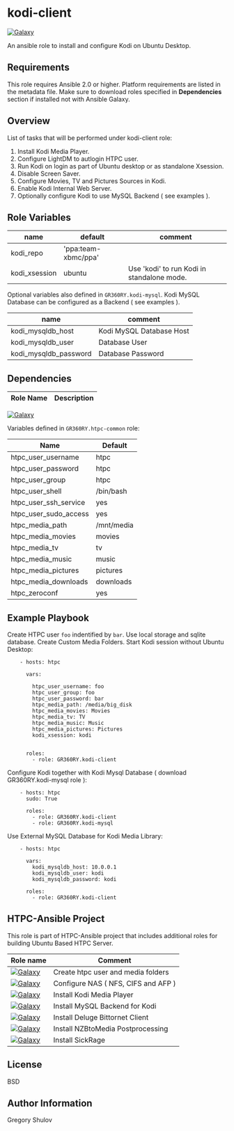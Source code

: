 kodi-client
===========

[![Galaxy](http://img.shields.io/badge/galaxy-GR360RY.kodi--client-green.svg?style=flat-square)](https://galaxy.ansible.com/list#/roles/3098)

An ansible role to install and configure Kodi on Ubuntu Desktop.

Requirements
------------

This role requires Ansible 2.0 or higher. Platform requirements are listed in the metadata file.
Make sure to download roles specified in **Dependencies** section if installed not with Ansible Galaxy.

Overview
--------

List of tasks that will be performed under kodi-client role:

1. Install Kodi Media Player.
2. Configure LightDM to autlogin HTPC user.
3. Run Kodi on login as part of Ubuntu desktop or as standalone Xsession.
4. Disable Screen Saver.
5. Configure Movies, TV and Pictures Sources in Kodi.
6. Enable Kodi Internal Web Server.
7. Optionally configure Kodi to use MySQL Backend ( see examples ).


Role Variables
--------------

 name          | default             | comment
---------------|---------------------|-------------
 kodi_repo     | 'ppa:team-xbmc/ppa' | 
 kodi_xsession | ubuntu              | Use 'kodi' to run Kodi in standalone mode.


Optional variables also defined in `GR360RY.kodi-mysql`. Kodi MySQL Database can be configured as a Backend ( see examples ). 

 name                   | comment
------------------------|-------------
 kodi_mysqldb_host      | Kodi MySQL Database Host
 kodi_mysqldb_user      | Database User
 kodi_mysqldb_password  | Database Password


Dependencies
------------

 Role Name| Description
----------|-----------
[![Galaxy](http://img.shields.io/badge/galaxy-GR360RY.htpc--common-green.svg?style=flat-square)](https://galaxy.ansible.com/GR360RY/htpc-common/)

Variables defined in `GR360RY.htpc-common` role:

 Name                   | Default   
----------------------- |------------
 htpc_user_username     | htpc      
 htpc_user_password     | htpc      
 htpc_user_group        | htpc      
 htpc_user_shell        | /bin/bash 
 htpc_user_ssh_service  | yes       
 htpc_user_sudo_access  | yes       
 htpc_media_path        | /mnt/media
 htpc_media_movies      | movies    
 htpc_media_tv          | tv        
 htpc_media_music       | music     
 htpc_media_pictures    | pictures  
 htpc_media_downloads   | downloads
 htpc_zeroconf          | yes 


Example Playbook
----------------

Create HTPC user `foo` indentified by `bar`. Use local storage and sqlite database. Create Custom Media Folders.
Start Kodi session without Ubuntu Desktop:

```
    - hosts: htpc

      vars:

        htpc_user_username: foo
        htpc_user_group: foo
        htpc_user_password: bar
        htpc_media_path: /media/big_disk
        htpc_media_movies: Movies
        htpc_media_tv: TV
        htpc_media_music: Music
        htpc_media_pictures: Pictures
        kodi_xsession: kodi


      roles:
        - role: GR360RY.kodi-client
```

Configure Kodi together with Kodi Mysql Database ( download GR360RY.kodi-mysql role ):

```
    - hosts: htpc
      sudo: True

      roles:
        - role: GR360RY.kodi-client
        - role: GR360RY.kodi-mysql
```

Use External MySQL Database for Kodi Media Library:

```
    - hosts: htpc

      vars:
        kodi_mysqldb_host: 10.0.0.1
        kodi_mysqldb_user: kodi
        kodi_mysqldb_password: kodi

      roles:
        - role: GR360RY.kodi-client
```

HTPC-Ansible Project
--------------------

This role is part of HTPC-Ansible project that includes additional roles for building Ubuntu Based HTPC Server.

 Role name               | Comment
-------------------------|-----------------------------
[![Galaxy](http://img.shields.io/badge/galaxy-GR360RY.htpc--common-blue.svg?style=flat-square)](https://galaxy.ansible.com/GR360RY/htpc-common)   | Create htpc user and media folders
[![Galaxy](http://img.shields.io/badge/galaxy-GR360RY.htpc--nas-blue.svg?style=flat-square)](https://galaxy.ansible.com/GR360RY/htpc-nas)         | Configure NAS ( NFS, CIFS and AFP )
[![Galaxy](http://img.shields.io/badge/galaxy-GR360RY.kodi--client-blue.svg?style=flat-square)](https://galaxy.ansible.com/GR360RY/kodi-client)   | Install Kodi Media Player
[![Galaxy](http://img.shields.io/badge/galaxy-GR360RY.kodi--mysql-blue.svg?style=flat-square)](https://galaxy.ansible.com/GR360RY/kodi-mysql)     | Install MySQL Backend for Kodi
[![Galaxy](http://img.shields.io/badge/galaxy-GR360RY.deluge-blue.svg?style=flat-square)](https://galaxy.ansible.com/GR360RY/deluge)              | Install Deluge Bittornet Client
[![Galaxy](http://img.shields.io/badge/galaxy-GR360RY.nzbtomedia-blue.svg?style=flat-square)](https://galaxy.ansible.com/GR360RY/nzbtomedia)      | Install NZBtoMedia Postprocessing
[![Galaxy](http://img.shields.io/badge/galaxy-GR360RY.sickrage-blue.svg?style=flat-square)](https://galaxy.ansible.com/GR360RY/sickrage)          | Install SickRage
<!-- 
[![Galaxy](http://img.shields.io/badge/galaxy-GR360RY.sabnzbd-blue.svg?style=flat-square)](https://galaxy.ansible.com/GR360RY/sabnzbd)            | Install Sabnzbd
[![Galaxy](http://img.shields.io/badge/galaxy-GR360RY.couchpotato-blue.svg?style=flat-square)](https://galaxy.ansible.com/GR360RY/couchpotato)    | Install CouchPotato
[![Galaxy](http://img.shields.io/badge/galaxy-GR360RY.htpc--manager-blue.svg?style=flat-square)](https://galaxy.ansible.com/GR360RY/htpc-manager) | Install htpc-manager
[![Galaxy](http://img.shields.io/badge/galaxy-GR360RY.tvheadend-blue.svg?style=flat-square)](https://galaxy.ansible.com/GR360RY/tvheadend)        | Install Tvheadend

Additional Info is available at [www.htpc-ansible.org](http://www.htpc-ansible.org)
 -->
License
-------

BSD

Author Information
------------------

Gregory Shulov
